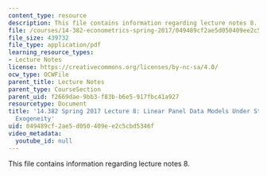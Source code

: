 ```yaml
---
content_type: resource
description: This file contains information regarding lecture notes 8.
file: /courses/14-382-econometrics-spring-2017/049489cf2ae5d050409ee2c5cbd5346f_MIT14_382S17_lec8.pdf
file_size: 439732
file_type: application/pdf
learning_resource_types:
- Lecture Notes
license: https://creativecommons.org/licenses/by-nc-sa/4.0/
ocw_type: OCWFile
parent_title: Lecture Notes
parent_type: CourseSection
parent_uid: f2669dae-9bb3-f83b-b6e5-917fbc41a927
resourcetype: Document
title: '14.382 Spring 2017 Lecture 8: Linear Panel Data Models Under Strict and Weak
  Exogeneity'
uid: 049489cf-2ae5-d050-409e-e2c5cbd5346f
video_metadata:
  youtube_id: null
---
```

This file contains information regarding lecture notes 8.